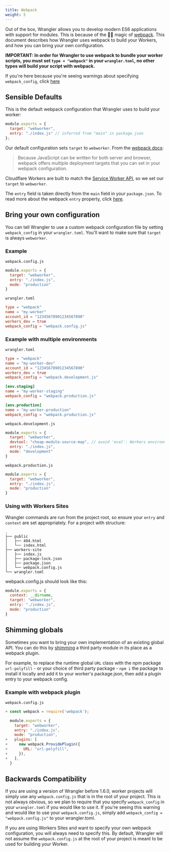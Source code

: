 ```yaml
---
title: Webpack
weight: 5
---
```


Out of the box, Wrangler allows you to develop modern ES6 applications with support for modules. This is because of the 🧙‍♂️ magic of [webpack](https://webpack.js.org/). This document describes how Wrangler uses webpack to build your Workers, and how you can bring your own configuration.

**IMPORTANT: In order for Wrangler to use webpack to bundle your worker scripts, you must set `type = "webpack"` in your `wrangler.toml`, no other types will build your script with webpack.**

If you're here because you're seeing warnings about specifying `webpack_config`, click [here](#backwards-compatibility)

## Sensible Defaults

This is the default webpack configuration that Wrangler uses to build your worker:

```js
module.exports = {
  target: "webworker",
  entry: "./index.js" // inferred from "main" in package.json
};
```

Our default configuration sets `target` to `webworker`. From the [webpack docs](https://webpack.js.org/concepts/targets/):

> Because JavaScript can be written for both server and browser, webpack offers multiple deployment targets that you can set in your webpack configuration.

Cloudflare Workers are built to match the [Service Worker API](https://developer.mozilla.org/en-US/docs/Web/API/Service_Worker_API), so we set our `target` to `webworker`.

The `entry` field is taken directly from the `main` field in your `package.json`. To read more about the webpack `entry` property, click [here](https://webpack.js.org/concepts/entry-points/).

## Bring your own configuration

You can tell Wrangler to use a custom webpack configuration file by setting `webpack_config` in your `wrangler.toml`. You'll want to make sure that `target` is always `webworker`.

### Example

`webpack.config.js`

```js
module.exports = {
  target: "webworker",
  entry: "./index.js",
  mode: "production"
}
```

`wrangler.toml`

```toml
type = "webpack"
name = "my-worker"
account_id = "12345678901234567890"
workers_dev = true
webpack_config = "webpack.config.js"
```

### Example with multiple environments

`wrangler.toml`

```toml
type = "webpack"
name = "my-worker-dev"
account_id = "12345678901234567890"
workers_dev = true
webpack_config = "webpack.development.js"

[env.staging]
name = "my-worker-staging"
webpack_config = "webpack.production.js"

[env.production]
name = "my-worker-production"
webpack_config = "webpack.production.js"
```

`webpack.development.js`

```js
module.exports = {
  target: "webworker",
  devtool: "cheap-module-source-map", // avoid 'eval': Workers environment doesn't allow it
  entry: "./index.js",
  mode: "development"
}
```

`webpack.production.js`

```js
module.exports = {
  target: "webworker",
  entry: "./index.js",
  mode: "production"
}
```

### Using with Workers Sites

Wrangler commands are run from the project root, so ensure your `entry` and `context` are set appropriately. For a project with structure:

```console
.
├── public
│   ├── 404.html
│   └── index.html
├── workers-site
│   ├── index.js
│   ├── package-lock.json
│   ├── package.json
│   └── webpack.config.js
└── wrangler.toml
```

webpack.config.js should look like this:

```js
module.exports = {
  context: __dirname,
  target: "webworker",
  entry: "./index.js",
  mode: "production"
}
```

## Shimming globals

Sometimes you want to bring your own implementation of an existing global API. You can do this by [shimming](https://webpack.js.org/guides/shimming/#shimming-globals) a third party module in its place as a webpack plugin.

For example, to replace the runtime global `URL` class with the npm package `url-polyfill` - or your choice of third party package - `npm i` the package to install it locally and add it to your worker's package.json, then add a plugin entry to your webpack config.

### Example with webpack plugin

`webpack.config.js`

```js
+ const webpack = require('webpack');

  module.exports = {
    target: "webworker",
    entry: "./index.js",
    mode: "production",
+   plugins: [
+     new webpack.ProvidePlugin({
+       URL: "url-polyfill",
+     }),
+   ],
  }
```

## Backwards Compatibility

If you are using a version of Wrangler before 1.6.0, worker projects will simply use any `webpack.config.js` that is in the root of your project. This is not always obvious, so we plan to require that you specify `webpack_config` in your `wrangler.toml` if you would like to use it. If you're seeing this warning and would like to use your `webpack.config.js`, simply add `webpack_config = "webpack.config.js"` to your wrangler.toml.

If you are using Workers Sites and want to specify your own webpack configuration, you will always need to specify this. By default, Wrangler will not assume the `webpack.config.js` at the root of your project is meant to be used for building your Worker.
